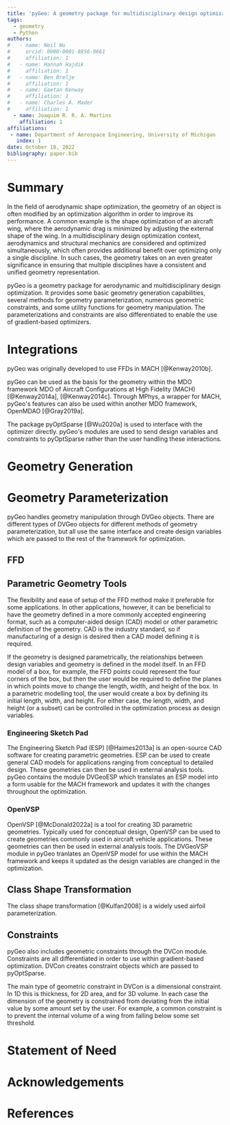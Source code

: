 ```yaml
---
title: 'pyGeo: A geometry package for multidisciplinary design optimization'
tags:
  - geometry
  - Python
authors:
#   - name: Neil Wu
#     orcid: 0000-0001-8856-9661
#     affiliation: 1
#   - name: Hannah Hajdik
#     affiliation: 1
#   - name: Ben Brelje
#     affiliation: 1
#   - name: Gaetan Kenway
#     affiliation: 1
#   - name: Charles A. Mader
#     affiliation: 1
  - name: Joaquim R. R. A. Martins
    affiliation: 1
affiliations:
 - name: Department of Aerospace Engineering, University of Michigan
   index: 1
date: October 18, 2022
bibliography: paper.bib
---
```


# Summary
In the field of aerodynamic shape optimization, the geometry of an object is often modified by an optimization algorithm in order to improve its performance.
A common example is the shape optimization of an aircraft wing, where the aerodynamic drag is minimized by adjusting the external shape of the wing.
In a multidisciplinary design optimization context, aerodynamics and structural mechanics are considered and optimized simultaneously, which often provides additional benefit over optimizing only a single discipline.
In such cases, the geometry takes on an even greater significance in ensuring that multiple disciplines have a consistent and unified geometry representation.

pyGeo is a geometry package for aerodynamic and multidisciplinary design optimization.
It provides some basic geometry generation capabilities, several methods for geometry parameterization, numerous geometric constraints, and some utility functions for geometry manipulation.
The parameterizations and constraints are also differentiated to enable the use of gradient-based optimizers.


# Integrations

pyGeo was originally developed to use FFDs in MACH [@Kenway2010b].


pyGeo can be used as the basis for the geometry within the MDO framework MDO of Aircraft Configurations at High Fidelity (MACH) [@Kenway2014a], [@Kenway2014c].
Through MPhys, a wrapper for MACH, pyGeo's features can also be used within another MDO framework, OpenMDAO [@Gray2019a].

The package pyOptSparse [@Wu2020a] is used to interface with the optimizer directly. 
pyGeo's modules are used to send design variables and constraints to pyOptSparse rather than the user handling these interactions.

# Geometry Generation


# Geometry Parameterization

pyGeo handles geometry manipulation through DVGeo objects. 
There are different types of DVGeo objects for different methods of geometry parameterization, but all use the same interface and create design variables which are passed to the rest of the framework for optimization. 

## FFD


## Parametric Geometry Tools

The flexibility and ease of setup of the FFD method make it preferable for some applications.
In other applications, however, it can be beneficial to have the geometry defined in a more commonly accepted engineering format, such as a computer-aided design (CAD) model or other parametric definition of the geometry.
CAD is the industry standard, so if manufacturing of a design is desired then a CAD model defining it is required. 

If the geometry is designed parametrically, the relationships between design variables and geometry is defined in the model itself.
In an FFD model of a box, for example, the FFD points could represent the four corners of the box, but then the user would be required to define the planes in which points move to change the length, width, and height of the box.
In a parametric modelling tool, the user would create a box by defining its initial length, width, and height.
For either case, the length, width, and height (or a subset) can be controlled in the optimization process as design variables.

### Engineering Sketch Pad

The Engineering Sketch Pad (ESP) [@Haimes2013a] is an open-source CAD software for creating parametric geometries. 
ESP can be used to create general CAD models for applications ranging from conceptual to detailed design.
These geometries can then be used in external analysis tools. 
pyGeo contains the module DVGeoESP which translates an ESP model into a form usable for the MACH framework and updates it with the changes throughout the optimization. 


### OpenVSP

OpenVSP [@McDonald2022a] is a tool for creating 3D parametric geometries. 
Typically used for conceptual design, OpenVSP can be used to create geometries commonly used in aircraft vehicle applications. 
These geometries can then be used in external analysis tools. 
The DVGeoVSP module in pyGeo tranlates an OpenVSP model for use within the MACH framework and keeps it updated as the design variables are changed in the optimization. 


## Class Shape Transformation



The class shape transformation [@Kulfan2008] is a widely used airfoil parameterization. 

## Constraints

pyGeo also includes geometric constraints through the DVCon module. 
Constraints are all differentiated in order to use within gradient-based optimization. 
DVCon creates constraint objects which are passed to pyOptSparse. 

The main type of geometric constraint in DVCon is a dimensional constraint. 
In 1D this is thickness, for 2D area, and for 3D volume.
In each case the dimension of the geometry is constrained from deviating from the initial value by some amount set by the user. 
For example, a common constraint is to prevent the internal volume of a wing from falling below some set threshold.

<!-- Triangulated surface constraint -->

# Statement of Need


# Acknowledgements


# References
